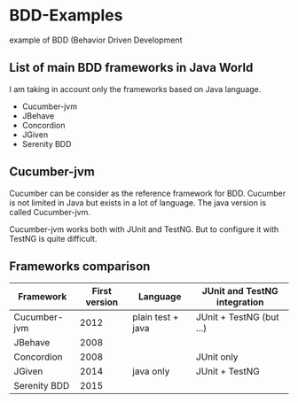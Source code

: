 # BDD-Examples
example of BDD (Behavior Driven Development

## List of main BDD frameworks in Java World
I am taking in account only the frameworks based on Java language. 

* Cucumber-jvm
* JBehave
* Concordion
* JGiven
* Serenity BDD

## Cucumber-jvm
Cucumber can be consider as the reference framework for BDD.
Cucumber is not limited in Java but exists in a lot of language.
The java version is called Cucumber-jvm.

Cucumber-jvm works both with JUnit and TestNG. But to configure it with TestNG is quite difficult.



## Frameworks comparison

Framework    | First version | Language          | JUnit and TestNG integration
------------ | ------------- | ----------------- | ----------------------------
Cucumber-jvm | 2012          | plain test + java | JUnit + TestNG (but ...)
JBehave      | 2008          |                   | 
Concordion   | 2008          |                   | JUnit only  
JGiven       | 2014          | java only         | JUnit + TestNG
Serenity BDD | 2015          |                   |

